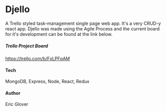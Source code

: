 # Djello
A Trello styled task-management single page web app. It's a very CRUD-y react app. Djello was made using the Agile Process and the current board for it's development can be found at the link below.
##### Trello Project Board
 https://trello.com/b/FxLPFqAM

#### Tech
MongoDB, Express, Node, React, Redux

#### Author
 Eric Glover
